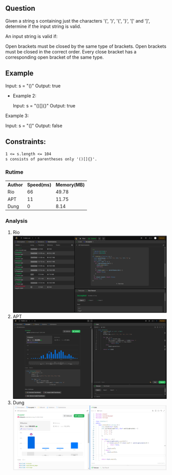 

## Question

Given a string s containing just the characters '(', ')', '{', '}', '[' and ']', determine if the input string is valid.

An input string is valid if:

Open brackets must be closed by the same type of brackets.
Open brackets must be closed in the correct order.
Every close bracket has a corresponding open bracket of the same type.


## Example

Input: s = "()"
Output: true

- Example 2:

  Input: s = "()[]{}"
Output: true

Example 3:

Input: s = "(]"
Output: false


## Constraints:

    1 <= s.length <= 104
    s consists of parentheses only '()[]{}'.

### Rutime
<table>
  <tr>
    <th>Author</th>
    <th>Speed(ms)</th>
    <th>Memory(MB)</th>
  </tr>
 
  <tr>
    <td>Rio</td>
    <td>66</td>
    <td>49.78</td>
  </tr>
  <tr>
    <td>APT</td>
    <td>11</td>
    <td>11.75</td>
  </tr>
   <tr>
    <td>Dung</td>
    <td>0</td>
    <td>8.14</td>
  </tr>
</table>


### Analysis
1. Rio 
![im](img/rio.png)
2. APT
![img](img/apt.png)
3. Dung
![img](img/dung.png)
